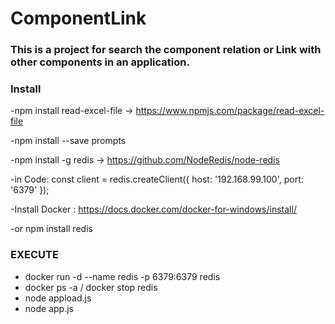 
# ComponentLink

###  This is a project for search the component relation or Link with other components in an application. 

### Install
-npm install read-excel-file  ->  https://www.npmjs.com/package/read-excel-file

-npm install --save prompts

-npm install -g redis  -> https://github.com/NodeRedis/node-redis   

   -in Code: const client = redis.createClient({ host: '192.168.99.100', port: '6379' });


-Install Docker : https://docs.docker.com/docker-for-windows/install/   
   
   -or  npm install redis

### EXECUTE
- docker run -d --name redis -p 6379:6379 redis
- docker ps -a  / docker stop redis
- node appload.js
- node app.js


